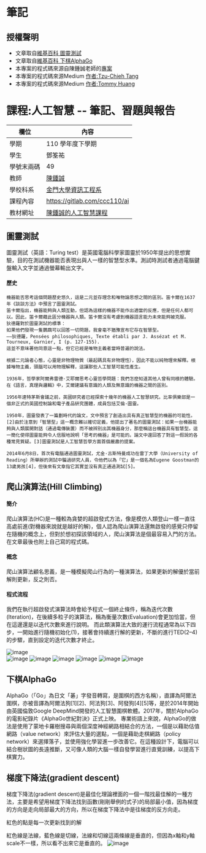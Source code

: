 # 筆記

## 授權聲明
* 文章取自[維基百科 圖靈測試](https://zh.wikipedia.org/wiki/%E5%9B%BE%E7%81%B5%E6%B5%8B%E8%AF%95)
* 文章取自[維基百科 下棋AlphaGo](https://zh.m.wikipedia.org/zh-tw/AlphaGo)
* 本專案的程式碼來源自陳鍾誠老師的[專案](https://gitlab.com/ccc110/ai)
* 本專案的程式碼來源Medium [作者:Tzu-Chieh Tang](https://tzuchieh0931.medium.com/hc-metaheuristic-02-a071980b37e6)
* 本專案的程式碼來源Medium [作者:Tommy Huang](https://chih-sheng-huang821.medium.com/%E6%A9%9F%E5%99%A8%E5%AD%B8%E7%BF%92-%E5%9F%BA%E7%A4%8E%E6%95%B8%E5%AD%B8-%E4%BA%8C-%E6%A2%AF%E5%BA%A6%E4%B8%8B%E9%99%8D%E6%B3%95-gradient-descent-406e1fd001f)

# 課程:人工智慧 -- 筆記、習題與報告

欄位 | 內容
-----|--------
學期 | 110 學年度下學期
學生 |  鄧筌祐
學號末兩碼 | 49
教師 | [陳鍾誠](https://www.nqu.edu.tw/educsie/index.php?act=blog&code=list&ids=4)
學校科系 | [金門大學資訊工程系](https://www.nqu.edu.tw/educsie/index.php)
課程內容 | https://gitlab.com/ccc110/ai
教材網址 | [陳鍾誠的人工智慧課程](https://kinmen6.com/root/%E9%99%B3%E9%8D%BE%E8%AA%A0/%E8%AA%B2%E7%A8%8B/%E4%BA%BA%E5%B7%A5%E6%99%BA%E6%85%A7/README.md)

## 圖靈測試
圖靈測試（英語：Turing test）是英國電腦科學家圖靈於1950年提出的思想實驗，目的在測試機器能否表現出與人一樣的智慧型水準。測試時測試者通過電腦鍵盤輸入文字並通過螢幕輸出文字。

#### 歷史
```
機器能否思考這個問題歷史悠久，這是二元並存理念和唯物論思想之間的區別。笛卡爾在1637年《談談方法》中預言了圖靈測試。
笛卡爾指出，機器能夠與人類互動，但認為這樣的機器不能作出適當的反應，但是任何人都可以。因此，笛卡爾藉此區分機器與人類。笛卡爾沒有考慮到機器語言能力未來能夠被克服。
狄德羅對於圖靈測試的標準：
如果他們發現一隻鸚鵡可以回答一切問題，我會毫不猶豫宣布它存在智慧型。
——狄德羅，Pensées philosophiques, Texte établi par J. Assézat et M. Tourneux, Garnier, I (p. 127-155).
這並不意味著他同意這一點，但它已經是唯物主義者當時普遍的說法。

根據二元論者心態，心靈是非物理物質（最起碼具有非物理性），因此不能以純物理來解釋。根據唯物主義，頭腦可以用物理解釋，這讓那些人工智慧可能性產生。

1936年，哲學家阿爾弗雷德·艾耶爾思考心靈哲學問題：我們怎麼知道其他人曾有同樣的體驗。在《語言，真理與邏輯》中，艾爾建議有意識的人類及無意識的機器之間的區別。

1956年達特茅斯會議之前，英國研究者已經探索十幾年的機器人工智慧研究。比率俱樂部是一個非正式的英國控制論和電子產品研究團體，成員包括艾倫·圖靈。

1950年，圖靈發表了一篇劃時代的論文，文中預言了創造出具有真正智慧型的機器的可能性。[2]由於注意到「智慧型」這一概念難以確切定義，他提出了著名的圖靈測試：如果一台機器能夠與人類展開對話（通過電傳裝置）而不被辨別出其機器身分，那麼稱這台機器具有智慧型。這一簡化使得圖靈能夠令人信服地說明「思考的機器」是可能的。論文中還回答了對這一假說的各種常見質疑。[3]圖靈測試是人工智慧哲學方面首個嚴肅的提案。

2014年6月8日，首次有電腦通過圖靈測試，尤金·古斯特曼成功在雷丁大學（University of Reading）所舉辦的測試中騙過研究人員，令他們以為「它」是一個名為Eugene Goostman的13歲男孩[4]，但後來有文章指它其實並沒有真正通過測試[5]。
```

## 爬山演算法(Hill Climbing)
#### 簡介
爬山演算法(HC)是一種較為貪婪的超啟發式方法，像是模仿人類登山一樣一直往高處前進(對機器來說就是越好的解)，個人認為爬山演算法還無啟發的感覺只停留在隨機的概念上，但對於想初探該領域的人，爬山演算法是個最容易入門的方法。在文章最後也附上自己寫的程式碼。

#### 概念
爬山演算法顧名思義，是一種模擬爬山行為的一種演算法，如果更新的解優於當前解則更新，反之則否。
#### 程式流程
我們在執行超啟發式演算法時會給予程式一個終止條件，稱為迭代次數(Iteration)，在後續多粒子的演算法，稱為衡量次數(Evaluation)會更加恰當，但在這邊還是以迭代次數來進行說明。
而此類演算法大致的運行流程通常為以下四步，一開始進行隨機初始化(1)，接著會持續進行解的更新，不斷的進行TED(2–4)的步驟，直到設定的迭代次數才終止。

![image](https://user-images.githubusercontent.com/55796905/174220448-94e35daf-c16b-48f3-8788-73c434dfdb5e.png)  
![image](https://user-images.githubusercontent.com/55796905/174220484-ad5c6167-123c-4ea8-bb68-13b8b7a59561.png)
![image](https://user-images.githubusercontent.com/55796905/174220500-3ef81f43-d8d8-4082-9943-772393664f84.png)
![image](https://user-images.githubusercontent.com/55796905/174220517-ccc11dd2-8457-4663-b0b4-33f8544d7392.png)
![image](https://user-images.githubusercontent.com/55796905/174220530-294d7ec9-e413-454c-8f6e-3780a2612e95.png)
![image](https://user-images.githubusercontent.com/55796905/174220592-e57f944a-e175-4cd3-ae63-129f74856c6a.png)
![image](https://user-images.githubusercontent.com/55796905/174220622-6dddca98-6744-4c02-b891-3d793e643ffc.png)

## 下棋AlphaGo
AlphaGo（「Go」為日文「碁」字發音轉寫，是圍棋的西方名稱），直譯為阿爾法圍棋，亦被音譯為阿爾法狗[1][2]、阿法狗[3]、阿發狗[4][5]等，是於2014年開始由英國倫敦Google DeepMind開發的人工智慧圍棋軟體。2017年，關於AlphaGo的電影紀錄片《AlphaGo世紀對決》正式上映。
專業術語上來說，AlphaGo的做法是使用了蒙地卡羅樹搜尋與兩個深度神經網路相結合的方法，一個是以藉助估值網路（value network）來評估大量的選點，一個是藉助走棋網路（policy network）來選擇落子，並使用強化學習進一步改善它。在這種設計下，電腦可以結合樹狀圖的長遠推斷，又可像人類的大腦一樣自發學習進行直覺訓練，以提高下棋實力。

## 梯度下降法(gradient descent)
梯度下降法(gradient descent)是最佳化理論裡面的一個一階找最佳解的一種方法，主要是希望用梯度下降法找到函數(剛剛舉例的式子)的局部最小值，因為梯度的方向是走向局部最大的方向，所以在梯度下降法中是往梯度的反方向走。

紅色的點是每一次更新找到的解

紅色線是法線，藍色線是切線，法線和切線這兩條線是垂直的，但因為x軸和y軸scale不一樣，所以看不出來它是垂直的。
![image](https://miro.medium.com/max/1120/1*PyXvVaaz4OSA_J6VdXlAJw.gif)


